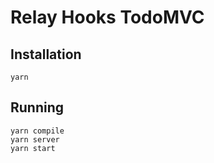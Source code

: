 # Relay Hooks TodoMVC

## Installation

```
yarn
```

## Running

```
yarn compile
yarn server
yarn start
```
